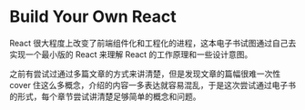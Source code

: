 # Build Your Own React

React 很大程度上改变了前端组件化和工程化的进程，这本电子书试图通过自己去实现一个最小版的 React 来理解 React 的工作原理和一些设计意图。

之前有尝试过通过多篇文章的方式来讲清楚，但是发现文章的篇幅很难一次性 cover 住这么多概念，介绍的内容一多表达就容易混乱，于是这次尝试通过电子书的形式，每个章节尝试讲清楚足够简单的概念和问题。

